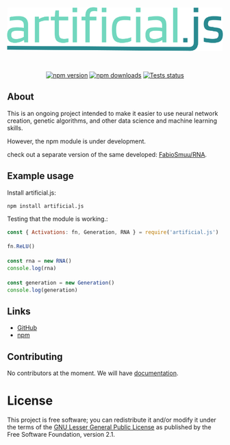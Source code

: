 <div align="center">
	<br />
	<p>
		<a href="#"><img src="/logo.svg" width="546" alt="artificial.js" /></a>
	</p>
	<br>
	<p>
		<a href="https://www.npmjs.com/package/discord.js"><img src="https://img.shields.io/npm/v/artificial.js.svg?maxAge=3600" alt="npm version" /></a>
		<a href="https://www.npmjs.com/package/artificial.js"><img src="https://img.shields.io/npm/dt/artificial.js.svg?maxAge=3600" alt="npm downloads" /></a>
		<a href="https://github.com/fabiosmuu/artificial.js/actions"><img src="https://github.com/fabiosmuu/artificial.js/actions/workflows/test.yml/badge.svg" alt="Tests status" /></a>
	</p>
</div>

## About

This is an ongoing project intended to make it easier to use neural network creation, genetic algorithms, and other data science and machine learning skills.

However, the npm module is under development.

check out a separate version of the same developed: [FabioSmuu/RNA](https://github.com/fabiosmuu/rna).

## Example usage

Install artificial.js:

```sh-session
npm install artificial.js
```

Testing that the module is working.:

```js
const { Activations: fn, Generation, RNA } = require('artificial.js')

fn.ReLU()

const rna = new RNA()
console.log(rna)

const generation = new Generation()
console.log(generation)
```

## Links

- [GitHub][github]
- [npm][npm]

## Contributing

No contributors at the moment.
We will have [documentation][docs]. 

# License

This project is free software; you can redistribute it and/or modify it under the terms of the [GNU Lesser General Public License][license] as published by the Free Software Foundation, version 2.1.

[license]: https://github.com/fabiosmuu/artificial.js/tree/main/LICENSE
[docs]: https://github.com/fabiosmuu/artificial.js/tree/main/docs
[github]: https://github.com/fabiosmuu/artificial.js
[npm]: https://www.npmjs.com/package/artificial.js
